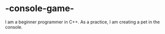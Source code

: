 # -console-game-
I am a beginner programmer in C++. As a practice, I am creating a pet in the console.
